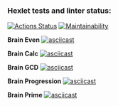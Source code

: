 ### Hexlet tests and linter status:
[![Actions Status](https://github.com/shakedizzy/python-project-lvl1/workflows/hexlet-check/badge.svg)](https://github.com/shakedizzy/python-project-lvl1/actions)
[![Maintainability](https://api.codeclimate.com/v1/badges/a99a88d28ad37a79dbf6/maintainability)](https://codeclimate.com/github/codeclimate/codeclimate/maintainability)

**Brain Even**
[![asciicast](https://asciinema.org/a/507450.svg)](https://asciinema.org/a/507450)

**Brain Calc**
[![asciicast](https://asciinema.org/a/507455.svg)](https://asciinema.org/a/507455)

**Brain GCD**
[![asciicast](https://asciinema.org/a/507547.svg)](https://asciinema.org/a/507547)

**Brain Progression**
[![asciicast](https://asciinema.org/a/507547.svg)](https://asciinema.org/a/507639)

**Brain Prime**
[![asciicast](https://asciinema.org/a/507547.svg)](https://asciinema.org/a/507680)